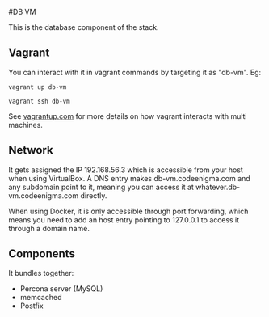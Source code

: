 #DB VM

This is the database component of the stack.

## Vagrant

You can interact with it in vagrant commands by targeting it as "db-vm". Eg:

```vagrant up db-vm```

```vagrant ssh db-vm```

See [vagrantup.com](https://www.vagrantup.com/docs/multi-machine/#controlling-multiple-machines) for more details on how vagrant interacts with multi machines.

## Network

It gets assigned the IP 192.168.56.3 which is accessible from your host when using VirtualBox. 
A DNS entry makes db-vm.codeenigma.com and any subdomain point to it, meaning you can access it at whatever.db-vm.codeenigma.com directly. 

When using Docker, it is only accessible through port forwarding, which means you need to add an host entry pointing to 127.0.0.1 to access it through a domain name.

## Components

It bundles together:

- Percona server (MySQL)
- memcached
- Postfix